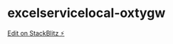 # excelservicelocal-oxtygw

[Edit on StackBlitz ⚡️](https://stackblitz.com/github/JohanWorm/angular-array-of-arrays-to-json)
